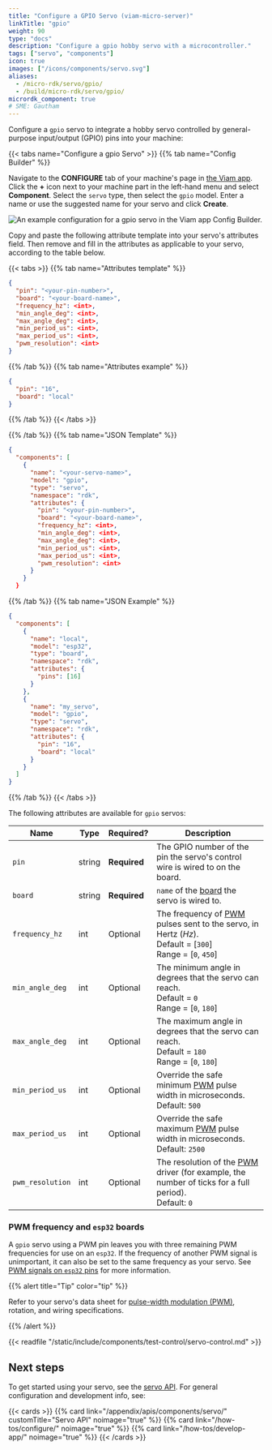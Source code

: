 ```yaml
---
title: "Configure a GPIO Servo (viam-micro-server)"
linkTitle: "gpio"
weight: 90
type: "docs"
description: "Configure a gpio hobby servo with a microcontroller."
tags: ["servo", "components"]
icon: true
images: ["/icons/components/servo.svg"]
aliases:
  - /micro-rdk/servo/gpio/
  - /build/micro-rdk/servo/gpio/
micrordk_component: true
# SME: Gautham
---
```


Configure a `gpio` servo to integrate a hobby servo controlled by general-purpose input/output (GPIO) pins into your machine:

{{< tabs name="Configure a gpio Servo" >}}
{{% tab name="Config Builder" %}}

Navigate to the **CONFIGURE** tab of your machine's page in [the Viam app](https://app.viam.com).
Click the **+** icon next to your machine part in the left-hand menu and select **Component**.
Select the `servo` type, then select the `gpio` model.
Enter a name or use the suggested name for your servo and click **Create**.

![An example configuration for a gpio servo in the Viam app Config Builder.](/components/servo/gpio-servo-ui-config.png)

Copy and paste the following attribute template into your servo's attributes field.
Then remove and fill in the attributes as applicable to your servo, according to the table below.

{{< tabs >}}
{{% tab name="Attributes template" %}}

```json {class="line-numbers linkable-line-numbers"}
{
  "pin": "<your-pin-number>",
  "board": "<your-board-name>",
  "frequency_hz": <int>,
  "min_angle_deg": <int>,
  "max_angle_deg": <int>,
  "min_period_us": <int>,
  "max_period_us": <int>,
  "pwm_resolution": <int>
}
```

{{% /tab %}}
{{% tab name="Attributes example" %}}

```json {class="line-numbers linkable-line-numbers"}
{
  "pin": "16",
  "board": "local"
}
```

{{% /tab %}}
{{< /tabs >}}

{{% /tab %}}
{{% tab name="JSON Template" %}}

```json {class="line-numbers linkable-line-numbers"}
{
  "components": [
    {
      "name": "<your-servo-name>",
      "model": "gpio",
      "type": "servo",
      "namespace": "rdk",
      "attributes": {
        "pin": "<your-pin-number>",
        "board": "<your-board-name>",
        "frequency_hz": <int>,
        "min_angle_deg": <int>,
        "max_angle_deg": <int>,
        "min_period_us": <int>,
        "max_period_us": <int>,
        "pwm_resolution": <int>
      }
    }
  }
```

{{% /tab %}}
{{% tab name="JSON Example" %}}

```json {class="line-numbers linkable-line-numbers"}
{
  "components": [
    {
      "name": "local",
      "model": "esp32",
      "type": "board",
      "namespace": "rdk",
      "attributes": {
        "pins": [16]
      }
    },
    {
      "name": "my_servo",
      "model": "gpio",
      "type": "servo",
      "namespace": "rdk",
      "attributes": {
        "pin": "16",
        "board": "local"
      }
    }
  ]
}
```

{{% /tab %}}
{{< /tabs >}}

The following attributes are available for `gpio` servos:

<!-- prettier-ignore -->
| Name | Type | Required? | Description |
| ---- | ---- | --------- | ----------- |
| `pin` | string | **Required** | The GPIO number of the pin the servo's control wire is wired to on the board. |
| `board` | string | **Required** | `name` of the [board](/components/board/) the servo is wired to. |
| `frequency_hz` | int | Optional | The frequency of [PWM](https://docs.arduino.cc/learn/microcontrollers/analog-output) pulses sent to the servo, in Hertz (*Hz*). <br> Default = [`300`] <br> Range = [`0`, `450`] |
| `min_angle_deg` | int | Optional | The minimum angle in degrees that the servo can reach. <br> Default = `0` <br> Range = [`0`, `180`] |
| `max_angle_deg` | int | Optional | The maximum angle in degrees that the servo can reach. <br> Default = `180` <br> Range = [`0`, `180`] |
| `min_period_us` | int | Optional | Override the safe minimum [PWM](https://docs.arduino.cc/learn/microcontrollers/analog-output) pulse width in microseconds. <br> Default: `500` |
| `max_period_us` | int | Optional | Override the safe maximum [PWM](https://docs.arduino.cc/learn/microcontrollers/analog-output) pulse width in microseconds. <br> Default: `2500` |
| `pwm_resolution` | int | Optional | The resolution of the [PWM](https://docs.arduino.cc/learn/microcontrollers/analog-output) driver (for example, the number of ticks for a full period). <br> Default: `0` |

### PWM frequency and `esp32` boards

A `gpio` servo using a PWM pin leaves you with three remaining PWM frequencies for use on an `esp32`.
If the frequency of another PWM signal is unimportant, it can also be set to the same frequency as your servo.
See [PWM signals on `esp32` pins](/components/board/esp32/#pwm-signals-on-esp32-pins) for more information.

{{% alert title="Tip" color="tip" %}}

Refer to your servo's data sheet for [pulse-width modulation (PWM)](https://docs.arduino.cc/learn/microcontrollers/analog-output), rotation, and wiring specifications.

{{% /alert %}}

{{< readfile "/static/include/components/test-control/servo-control.md" >}}

## Next steps

To get started using your servo, see the [servo API](/appendix/apis/components/servo/).
For general configuration and development info, see:

{{< cards >}}
  {{% card link="/appendix/apis/components/servo/" customTitle="Servo API" noimage="true" %}}
  {{% card link="/how-tos/configure/" noimage="true" %}}
  {{% card link="/how-tos/develop-app/" noimage="true" %}}
{{< /cards >}}
